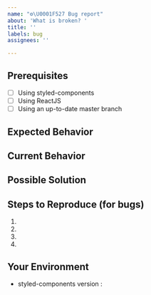 ```yaml
---
name: "⚙️\U0001F527 Bug report"
about: 'What is broken? '
title: ''
labels: bug
assignees: ''

---
```


<!--- Provide a general summary of the issue in the Title above -->

## Prerequisites

- [ ] Using styled-components
- [ ] Using ReactJS
- [ ] Using an up-to-date master branch

## Expected Behavior

<!--- If you're describing a bug, tell us what should happen -->

## Current Behavior

<!--- If describing a bug, tell us what happens -->

## Possible Solution

<!--- Not obligatory, but suggest a fix/reason for the bug-->
<!--- or ideas how to implement the addition or change -->

## Steps to Reproduce (for bugs)

<!---  Set of steps to  reproduce this bug -->

1.

2.

3.

4.

## Your Environment

- styled-components version :
